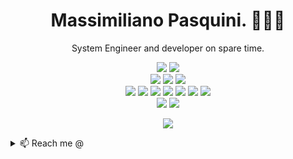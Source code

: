 <h1 align='center'>
    Massimiliano Pasquini. 👨🏻‍💻
</h1>

<p align='center'>
    System Engineer and developer on spare time.
</p>

<p align='center'>
    <img src="https://img.shields.io/static/v1?style=for-the-badge&message=macOS&color=000000&logo=macOS&logoColor=FFFFFF&label="/>
    <img src="https://img.shields.io/static/v1?style=for-the-badge&message=Neovim&color=57A143&logo=Neovim&logoColor=FFFFFF&label="/><br/>
    <img src="https://img.shields.io/static/v1?style=for-the-badge&message=Fortinet&color=EE3124&logo=Fortinet&logoColor=FFFFFF&label="/>
    <img src="https://img.shields.io/static/v1?style=for-the-badge&message=Cisco&color=1BA0D7&logo=Cisco&logoColor=FFFFFF&label="/>
    <img src="https://img.shields.io/static/v1?style=for-the-badge&message=HP&color=0096D6&logo=HP&logoColor=FFFFFF&label="><br/>
    <img src="https://img.shields.io/static/v1?style=for-the-badge&message=Linux&color=222222&logo=Linux&logoColor=FCC624&label="/>
    <img src="https://img.shields.io/static/v1?style=for-the-badge&message=Windows&color=0078D6&logo=Windows&logoColor=FFFFFF&label="/>
    <img src="https://img.shields.io/static/v1?style=for-the-badge&message=VMware&color=607078&logo=VMware&logoColor=FFFFFF&label="/>
    <img src="https://img.shields.io/static/v1?style=for-the-badge&message=Docker&color=2496ED&logo=Docker&logoColor=FFFFFF&label="/>
    <img src="https://img.shields.io/static/v1?style=for-the-badge&message=Go&color=00ADD8&logo=Go&logoColor=FFFFFF&label="/>
    <img src="https://img.shields.io/static/v1?style=for-the-badge&message=TypeScript&color=3178C6&logo=TypeScript&logoColor=FFFFFF&label="/>
    <img src="https://img.shields.io/static/v1?style=for-the-badge&message=Python&color=3776AB&logo=Python&logoColor=FFFFFF&label="><br/>
    <img src="https://img.shields.io/static/v1?style=for-the-badge&message=Svelte&color=FF3E00&logo=Svelte&logoColor=FFFFFF&label="/>
    <img src="https://img.shields.io/static/v1?style=for-the-badge&message=Next.js&color=000000&logo=Next.js&logoColor=FFFFFF&label="/>
</p>


<p align='center'>
    <picture>
        <source
            srcset="https://github-readme-stats.vercel.app/api?username=MassimilianoPasquini97&show_icons=true&count_private=true&theme=dark"
            media="(prefers-color-scheme: dark)"
        />
        <source
            srcset="https://github-readme-stats.vercel.app/api?username=MassimilianoPasquini97&show_icons=true&count_private=true"
            media="(prefers-color-scheme: light), (prefers-color-scheme: no-preference)"
        />
        <img src="https://github-readme-stats.vercel.app/api?username=MassimilianoPasquini97&show_icons=true&count_private=true"/>
    </picture>
</p>

<details>
    <summary>📫 Reach me @</summary>
    <li><a href="https://massi.im" target="_blank">Website massi.im</a></li>
    <li><a href="https://it.linkedin.com/in/massimiliano-pasquini-baa981124" target="_blank">Linkedin</a></li>
    <li><a href="https://x.com/massi_pasquini" target="_blank">X @massi_pasquini</a></li>
</datails>

